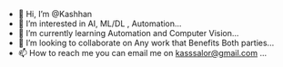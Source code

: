 - 👋 Hi, I’m @Kashhan
- 👀 I’m interested in AI, ML/DL , Automation...
- 🌱 I’m currently learning Automation and Computer Vision...
- 💞️ I’m looking to collaborate on Any work that Benefits Both parties...
- 📫 How to reach me you can email me on kasssalor@gmail.com ...

<!---
Kashhan/Kashhan is a ✨ special ✨ repository because its `README.md` (this file) appears on your GitHub profile.
You can click the Preview link to take a look at your changes.
--->
